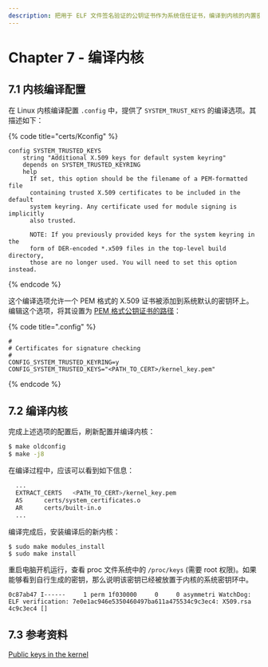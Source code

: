 ```yaml
---
description: 把用于 ELF 文件签名验证的公钥证书作为系统信任证书，编译到内核的内置密钥环中。
---
```


# Chapter 7 - 编译内核

## 7.1 内核编译配置

在 Linux 内核编译配置 `.config` 中，提供了 `SYSTEM_TRUST_KEYS` 的编译选项。其描述如下：

{% code title="certs/Kconfig" %}
```text
config SYSTEM_TRUSTED_KEYS
	string "Additional X.509 keys for default system keyring"
	depends on SYSTEM_TRUSTED_KEYRING
	help
	  If set, this option should be the filename of a PEM-formatted file
	  containing trusted X.509 certificates to be included in the default
	  system keyring. Any certificate used for module signing is implicitly
	  also trusted.

	  NOTE: If you previously provided keys for the system keyring in the
	  form of DER-encoded *.x509 files in the top-level build directory,
	  those are no longer used. You will need to set this option instead.
```
{% endcode %}

这个编译选项允许一个 PEM 格式的 X.509 证书被添加到系统默认的密钥环上。编辑这个选项，将其设置为 [PEM 格式公钥证书的路径](chapter-6-key-generation.md#62-mi-yao-sheng-cheng)：

{% code title=".config" %}
```text
#
# Certificates for signature checking
#
CONFIG_SYSTEM_TRUSTED_KEYRING=y
CONFIG_SYSTEM_TRUSTED_KEYS="<PATH_TO_CERT>/kernel_key.pem"
```
{% endcode %}

## 7.2 编译内核

完成上述选项的配置后，刷新配置并编译内核：

```bash
$ make oldconfig
$ make -j8
```

在编译过程中，应该可以看到如下信息：

```bash
  ...
  EXTRACT_CERTS   <PATH_TO_CERT>/kernel_key.pem
  AS      certs/system_certificates.o
  AR      certs/built-in.o
  ...
```

编译完成后，安装编译后的新内核：

```text
$ sudo make modules_install
$ sudo make install
```

重启电脑开机运行，查看 proc 文件系统中的 `/proc/keys` \(需要 root 权限\)。如果能够看到自行生成的密钥，那么说明该密钥已经被放置于内核的系统密钥环中。

```text
0c87ab47 I------     1 perm 1f030000     0     0 asymmetri WatchDog: ELF verification: 7e0e1ac946e5350460497ba611a475534c9c3ec4: X509.rsa 4c9c3ec4 []
```

## 7.3 参考资料

[Public keys in the kernel](https://www.kernel.org/doc/html/v4.15/admin-guide/module-signing.html#public-keys-in-the-kernel)

